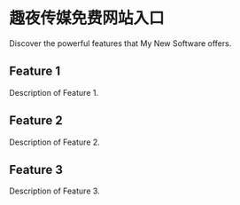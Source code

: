 # 趣夜传媒免费网站入口

Discover the powerful features that My New Software offers.

## Feature 1

Description of Feature 1.

## Feature 2

Description of Feature 2.

## Feature 3

Description of Feature 3.

